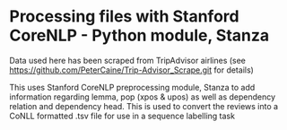# Processing files with Stanford CoreNLP - Python module, Stanza

Data used here has been scraped from TripAdvisor airlines (see https://github.com/PeterCaine/Trip-Advisor_Scrape.git for details)

This uses Stanford CoreNLP preprocessing module, Stanza to add information regarding lemma, pop (xpos & upos) as well as dependency relation and dependency head.
This is used to convert the reviews into a CoNLL formatted .tsv file for use in a sequence labelling task
